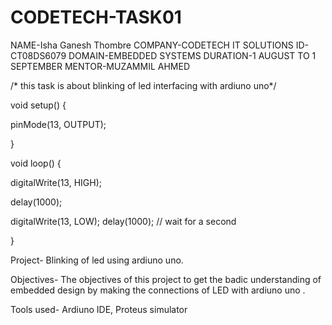 # CODETECH-TASK01
NAME-Isha Ganesh Thombre 
COMPANY-CODETECH IT SOLUTIONS
ID-CT08DS6079 
DOMAIN-EMBEDDED SYSTEMS 
DURATION-1 AUGUST TO 1 SEPTEMBER
MENTOR-MUZAMMIL AHMED 

/* this task is about blinking of led interfacing with ardiuno uno*/


void setup() {

pinMode(13, OUTPUT);

}


void loop() {

digitalWrite(13, HIGH);

delay(1000);

digitalWrite(13, LOW);
delay(1000); // wait for a second

}



Project- Blinking of led using ardiuno uno.

Objectives- The objectives of this project to get the badic understanding of embedded design by making the connections of LED with ardiuno uno .

Tools used- Ardiuno IDE, Proteus simulator

